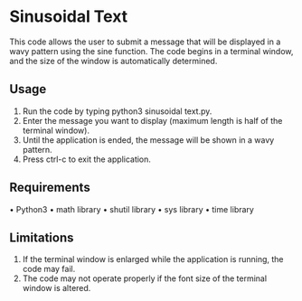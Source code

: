 # Sinusoidal Text

This code allows the user to submit a message that will be displayed in a wavy pattern using the sine function. The code begins in a terminal window, and the size of the window is automatically determined.

## Usage
1. Run the code by typing python3 sinusoidal text.py.
2. Enter the message you want to display (maximum length is half of the terminal window).
3. Until the application is ended, the message will be shown in a wavy pattern.
4. Press ctrl-c to exit the application.

## Requirements
•	Python3
•	math library 
•	shutil library 
•	sys library 
•	time library 

## Limitations
1. If the terminal window is enlarged while the application is running, the code may fail.
2. The code may not operate properly if the font size of the terminal window is altered.
